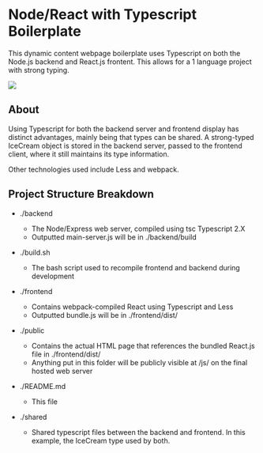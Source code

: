 # Node/React with Typescript Boilerplate

This dynamic content webpage boilerplate uses Typescript on both the Node.js backend and React.js frontent.  This allows for a 1 language project with strong typing.

![](http://github.com/DavidJVitale/node_react_boilerplate/tree/master/pics/1.gif|alt=octocat) 

## About

Using Typescript for both the backend server and frontend display has distinct advantages, mainly being that types can be shared. A strong-typed IceCream object is stored in the backend server, passed to the frontend client, where it still maintains its type information.

Other technologies used include Less and webpack.

## Project Structure Breakdown
* ./backend
    * The Node/Express web server, compiled using tsc Typescript 2.X
    * Outputted main-server.js will be in ./backend/build

* ./build.sh
    * The bash script used to recompile frontend and backend during development

* ./frontend
    * Contains webpack-compiled React using Typescript and Less
    * Outputted bundle.js will be in ./frontend/dist/

* ./public
    * Contains the actual HTML page that references the bundled React.js file in ./frontend/dist/
    * Anything put in this folder will be publicly visible at /js/ on the final hosted web server

* ./README.md
    * This file

* ./shared
    * Shared typescript files between the backend and frontend. In this example, the IceCream type used by both.
